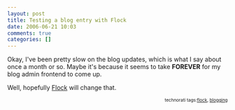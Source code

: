 ```yaml
---
layout: post
title: Testing a blog entry with Flock
date: 2006-06-21 10:03
comments: true
categories: []
---
```

Okay, I've been pretty slow on the blog updates, which is what I say about once a month or so. Maybe it's because it seems to take <strong>FOREVER</strong> for my blog admin frontend to come up.

Well, hopefully <a href="http://www.flock.com">Flock</a> will change that.

<!-- technorati tags begin -->
<p style="font-size: 10px; text-align: right">technorati tags:<a rel="tag" href="http://technorati.com/tag/flock">flock</a>, <a rel="tag" href="http://technorati.com/tag/blogging">blogging</a></p>
<!-- technorati tags end -->
